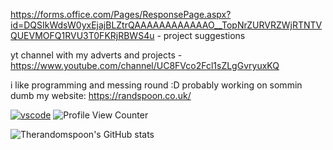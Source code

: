 
https://forms.office.com/Pages/ResponsePage.aspx?id=DQSIkWdsW0yxEjajBLZtrQAAAAAAAAAAAAO__TopNrZURVRZWjRTNTVQUEVMOFQ1RVU3T0FKRjRBWS4u - project suggestions

yt channel with my adverts and projects - https://www.youtube.com/channel/UC8FVco2Fcl1sZLgGvryuxKQ

i like programming and messing round :D probably working on sommin dumb
my website: https://randspoon.co.uk/


[![vscode](https://img.shields.io/visual-studio-marketplace/v/swellaby.rust-pack?color=blue&include_prereleases&label=Visual%20Studio%20Code%20%20Online&logo=V)](https://vscode.dev)
![Profile View Counter](https://komarev.com/ghpvc/?username=GoldDominik893)

![Therandomspoon's GitHub stats](https://github-readme-stats.vercel.app./api?username=therandomspoon&show_icons=true&theme=radical)

